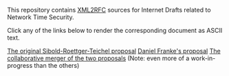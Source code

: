 This repository contains [XML2RFC](http://xml2rfc.ietf.org) sources for Internet Drafts related to Network Time Security.

Click any of the links below to render the corresponding document as ASCII text.

[The original Sibold-Roettger-Teichel proposal](http://xml2rfc.ietf.org/cgi-bin/xml2rfc.cgi?input=&url=https://raw.githubusercontent.com/dfoxfranke/nts/master/draft-ietf-ntp-network-time-security.xml&modeAsFormat=txt/ascii&type=toframe&Submit=Submit)
[Daniel Franke's proposal](http://xml2rfc.ietf.org/cgi-bin/xml2rfc.cgi?input=&url=https://raw.githubusercontent.com/dfoxfranke/nts/master/draft-dfranke-nts.xml&modeAsFormat=txt/ascii&type=toframe&Submit=Submit)
[The collaborative merger of the two proposals](http://xml2rfc.ietf.org/cgi-bin/xml2rfc.cgi?input=&url=https://raw.githubusercontent.com/dfoxfranke/nts/master/draft-ietf-ntp-using-nts-for-ntp.xml&modeAsFormat=txt/ascii&type=toframe&Submit=Submit) (Note: even more of a work-in-progress than the others)

